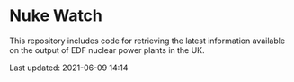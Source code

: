 # Nuke Watch

This repository includes code for retrieving the latest information available on the output of EDF nuclear power plants in the UK.

Last updated: 2021-06-09 14:14